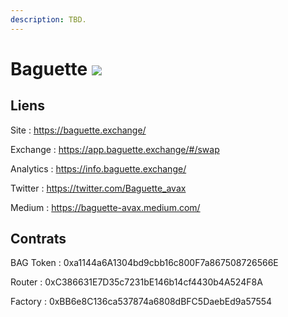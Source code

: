```yaml
---
description: TBD.
---
```


# Baguette ![](https://baguette.exchange/images/Baguette-logo-1.png)

## Liens

Site : https://baguette.exchange/

Exchange : https://app.baguette.exchange/#/swap

Analytics : https://info.baguette.exchange/

Twitter : https://twitter.com/Baguette_avax

Medium : https://baguette-avax.medium.com/

## Contrats

BAG Token : 0xa1144a6A1304bd9cbb16c800F7a867508726566E

Router : 0xC386631E7D35c7231bE146b14cf4430b4A524F8A

Factory : 0xBB6e8C136ca537874a6808dBFC5DaebEd9a57554